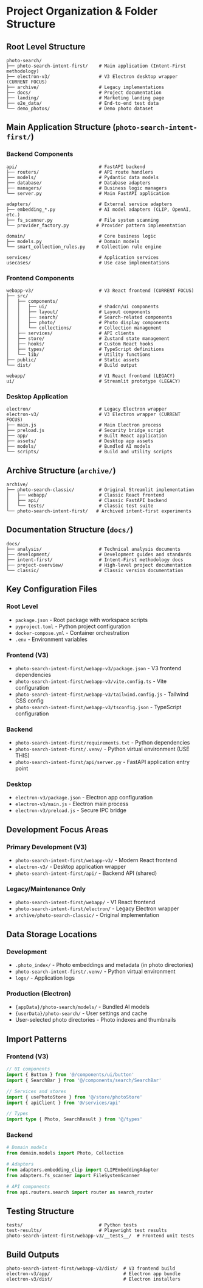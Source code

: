 # Project Organization & Folder Structure

## Root Level Structure

```
photo-search/
├── photo-search-intent-first/    # Main application (Intent-First methodology)
├── electron-v3/                  # V3 Electron desktop wrapper (CURRENT FOCUS)
├── archive/                      # Legacy implementations
├── docs/                         # Project documentation
├── landing/                      # Marketing landing page
├── e2e_data/                     # End-to-end test data
└── demo_photos/                  # Demo photo dataset
```

## Main Application Structure (`photo-search-intent-first/`)

### Backend Components
```
api/                              # FastAPI backend
├── routers/                      # API route handlers
├── models/                       # Pydantic data models
├── database/                     # Database adapters
├── managers/                     # Business logic managers
└── server.py                     # Main FastAPI application

adapters/                         # External service adapters
├── embedding_*.py                # AI model adapters (CLIP, OpenAI, etc.)
├── fs_scanner.py                 # File system scanning
└── provider_factory.py          # Provider pattern implementation

domain/                           # Core business logic
├── models.py                     # Domain models
└── smart_collection_rules.py    # Collection rule engine

services/                         # Application services
usecases/                         # Use case implementations
```

### Frontend Components
```
webapp-v3/                        # V3 React frontend (CURRENT FOCUS)
├── src/
│   ├── components/
│   │   ├── ui/                   # shadcn/ui components
│   │   ├── layout/               # Layout components
│   │   ├── search/               # Search-related components
│   │   ├── photo/                # Photo display components
│   │   └── collections/          # Collection management
│   ├── services/                 # API clients
│   ├── store/                    # Zustand state management
│   ├── hooks/                    # Custom React hooks
│   ├── types/                    # TypeScript definitions
│   └── lib/                      # Utility functions
├── public/                       # Static assets
└── dist/                         # Build output

webapp/                           # V1 React frontend (LEGACY)
ui/                               # Streamlit prototype (LEGACY)
```

### Desktop Application
```
electron/                         # Legacy Electron wrapper
electron-v3/                      # V3 Electron wrapper (CURRENT FOCUS)
├── main.js                       # Main Electron process
├── preload.js                    # Security bridge script
├── app/                          # Built React application
├── assets/                       # Desktop app assets
├── models/                       # Bundled AI models
└── scripts/                      # Build and utility scripts
```

## Archive Structure (`archive/`)

```
archive/
├── photo-search-classic/         # Original Streamlit implementation
│   ├── webapp/                   # Classic React frontend
│   ├── api/                      # Classic FastAPI backend
│   └── tests/                    # Classic test suite
└── photo-search-intent-first/   # Archived intent-first experiments
```

## Documentation Structure (`docs/`)

```
docs/
├── analysis/                     # Technical analysis documents
├── development/                  # Development guides and standards
├── intent-first/                 # Intent-First methodology docs
├── project-overview/             # High-level project documentation
└── classic/                      # Classic version documentation
```

## Key Configuration Files

### Root Level
- `package.json` - Root package with workspace scripts
- `pyproject.toml` - Python project configuration
- `docker-compose.yml` - Container orchestration
- `.env` - Environment variables

### Frontend (V3)
- `photo-search-intent-first/webapp-v3/package.json` - V3 frontend dependencies
- `photo-search-intent-first/webapp-v3/vite.config.ts` - Vite configuration
- `photo-search-intent-first/webapp-v3/tailwind.config.js` - Tailwind CSS config
- `photo-search-intent-first/webapp-v3/tsconfig.json` - TypeScript configuration

### Backend
- `photo-search-intent-first/requirements.txt` - Python dependencies
- `photo-search-intent-first/.venv/` - Python virtual environment (USE THIS)
- `photo-search-intent-first/api/server.py` - FastAPI application entry point

### Desktop
- `electron-v3/package.json` - Electron app configuration
- `electron-v3/main.js` - Electron main process
- `electron-v3/preload.js` - Secure IPC bridge

## Development Focus Areas

### Primary Development (V3)
- `photo-search-intent-first/webapp-v3/` - Modern React frontend
- `electron-v3/` - Desktop application wrapper
- `photo-search-intent-first/api/` - Backend API (shared)

### Legacy/Maintenance Only
- `photo-search-intent-first/webapp/` - V1 React frontend
- `photo-search-intent-first/electron/` - Legacy Electron wrapper
- `archive/photo-search-classic/` - Original implementation

## Data Storage Locations

### Development
- `.photo_index/` - Photo embeddings and metadata (in photo directories)
- `photo-search-intent-first/.venv/` - Python virtual environment
- `logs/` - Application logs

### Production (Electron)
- `{appData}/photo-search/models/` - Bundled AI models
- `{userData}/photo-search/` - User settings and cache
- User-selected photo directories - Photo indexes and thumbnails

## Import Patterns

### Frontend (V3)
```typescript
// UI components
import { Button } from '@/components/ui/button'
import { SearchBar } from '@/components/search/SearchBar'

// Services and stores
import { usePhotoStore } from '@/store/photoStore'
import { apiClient } from '@/services/api'

// Types
import type { Photo, SearchResult } from '@/types'
```

### Backend
```python
# Domain models
from domain.models import Photo, Collection

# Adapters
from adapters.embedding_clip import CLIPEmbeddingAdapter
from adapters.fs_scanner import FileSystemScanner

# API components
from api.routers.search import router as search_router
```

## Testing Structure

```
tests/                            # Python tests
test-results/                     # Playwright test results
photo-search-intent-first/webapp-v3/__tests__/  # Frontend unit tests
```

## Build Outputs

```
photo-search-intent-first/webapp-v3/dist/  # V3 frontend build
electron-v3/app/                           # Electron app bundle
electron-v3/dist/                          # Electron installers
```